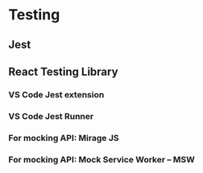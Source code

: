 # Testing

## Jest 

## React Testing Library 

### VS Code Jest extension 

### VS Code Jest Runner 

### For mocking API: Mirage JS 

### For mocking API: Mock Service Worker – MSW 